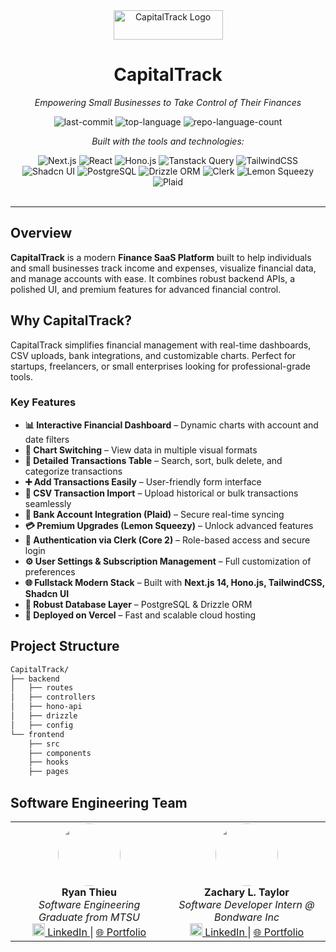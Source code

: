 <div id="top">

<!-- HEADER STYLE: CLASSIC -->
<div align="center">

<img width="175" height="47" alt="CapitalTrack Logo" src="https://github.com/user-attachments/assets/4c3e6b66-2cec-4e9b-8304-f134ab27ba9a" />


# CapitalTrack

<em>Empowering Small Businesses to Take Control of Their Finances</em>

<!-- BADGES -->
<img src="https://img.shields.io/badge/Last_Commit-August_2025-0080ff?style=flat&logo=git&logoColor=white" alt="last-commit">
<img src="https://img.shields.io/badge/Top_Language-TypeScript-0080ff?style=flat&logo=typescript&logoColor=white" alt="top-language">
<img src="https://img.shields.io/badge/Languages_Used-5-0080ff?style=flat&logo=code&logoColor=white" alt="repo-language-count">

<em>Built with the tools and technologies:</em>

<img src="https://img.shields.io/badge/Next.js-000000.svg?style=flat&logo=nextdotjs&logoColor=white" alt="Next.js">
<img src="https://img.shields.io/badge/React-61DAFB.svg?style=flat&logo=React&logoColor=black" alt="React">
<img src="https://img.shields.io/badge/Hono.js-FF6F00.svg?style=flat&logo=hono&logoColor=white" alt="Hono.js">
<img src="https://img.shields.io/badge/Tanstack%20Query-FF4154.svg?style=flat&logo=reactquery&logoColor=white" alt="Tanstack Query">
<img src="https://img.shields.io/badge/TailwindCSS-38BDF8?style=flat&logo=tailwindcss&logoColor=white" alt="TailwindCSS">
<img src="https://img.shields.io/badge/Shadcn%20UI-000000?style=flat&logo=ui&logoColor=white" alt="Shadcn UI">
<img src="https://img.shields.io/badge/PostgreSQL-4169E1?style=flat&logo=postgresql&logoColor=white" alt="PostgreSQL">
<img src="https://img.shields.io/badge/Drizzle%20ORM-8A2BE2?style=flat&logo=drizzle&logoColor=white" alt="Drizzle ORM">
<img src="https://img.shields.io/badge/Clerk-00B4D8?style=flat&logo=clerk&logoColor=white" alt="Clerk">
<img src="https://img.shields.io/badge/Lemon%20Squeezy-FFD700?style=flat&logo=lemonsqueezy&logoColor=black" alt="Lemon Squeezy">
<img src="https://img.shields.io/badge/Plaid-0055FF?style=flat&logo=plaid&logoColor=white" alt="Plaid">

</div>
<br>

---

## Overview

**CapitalTrack** is a modern **Finance SaaS Platform** built to help individuals and small businesses track income and expenses, visualize financial data, and manage accounts with ease. It combines robust backend APIs, a polished UI, and premium features for advanced financial control.


## Why CapitalTrack?

CapitalTrack simplifies financial management with real-time dashboards, CSV uploads, bank integrations, and customizable charts. Perfect for startups, freelancers, or small enterprises looking for professional-grade tools.

### Key Features
- **📊 Interactive Financial Dashboard** – Dynamic charts with account and date filters  
- **🔁 Chart Switching** – View data in multiple visual formats  
- **🧾 Detailed Transactions Table** – Search, sort, bulk delete, and categorize transactions  
- **➕ Add Transactions Easily** – User-friendly form interface  
- **🔄 CSV Transaction Import** – Upload historical or bulk transactions seamlessly  
- **🔗 Bank Account Integration (Plaid)** – Secure real-time syncing  
- **💳 Premium Upgrades (Lemon Squeezy)** – Unlock advanced features  
- **🔐 Authentication via Clerk (Core 2)** – Role-based access and secure login  
- **⚙️ User Settings & Subscription Management** – Full customization of preferences  
- **🌐 Fullstack Modern Stack** – Built with **Next.js 14, Hono.js, TailwindCSS, Shadcn UI**  
- **💾 Robust Database Layer** – PostgreSQL & Drizzle ORM  
- **🚀 Deployed on Vercel** – Fast and scalable cloud hosting  

## Project Structure
```sh
CapitalTrack/
├── backend
│   ├── routes
│   ├── controllers
│   ├── hono-api
│   ├── drizzle
│   ├── config
└── frontend
    ├── src
    ├── components
    ├── hooks
    ├── pages

````
## Software Engineering Team
<table>
  <tr>
    <td align="center" width="50%">
    <img src="https://github.com/RT-1848.png" width="100" style="border-radius:50%"><br>
      <strong>Ryan Thieu</strong><br>
      <em>Software Engineering Graduate from MTSU</em><br>
      <a href="https://www.linkedin.com/in/rthieu/">
        <img src="https://cdn.jsdelivr.net/gh/devicons/devicon/icons/linkedin/linkedin-original.svg" width="20"/> LinkedIn
      </a> |
      <a href="https://myrtportfolio.vercel.app/">🌐 Portfolio</a>
    </td>
    <td align="center" width="50%">
     <img src="https://github.com/ZachTaylor2002.png" width="100" style="border-radius:50%"><br>
      <strong>Zachary L. Taylor</strong><br>
      <em>Software Developer Intern @ Bondware Inc</em><br>
      <a href="https://www.linkedin.com/in/z-taylor02/">
        <img src="https://cdn.jsdelivr.net/gh/devicons/devicon/icons/linkedin/linkedin-original.svg" width="20"/> LinkedIn
      </a> |
      <a href="https://zachtaylor.netlify.app/">🌐 Portfolio</a>
    </td>
  </tr>
</table>


